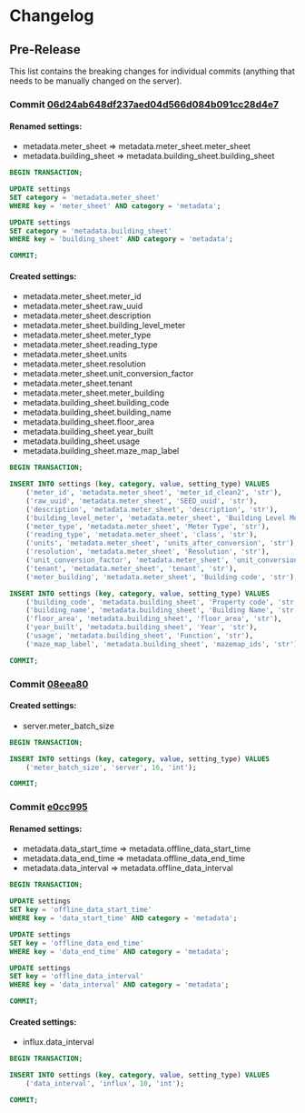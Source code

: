 # Changelog
## Pre-Release
This list contains the breaking changes for individual commits (anything that needs to be manually changed on the server).

### Commit [06d24ab648df237aed04d566d084b091cc28d4e7](https://github.com/ChristianAoC/energy-dashboard/commit/06d24ab648df237aed04d566d084b091cc28d4e7)
#### Renamed settings:
- metadata.meter_sheet => metadata.meter_sheet.meter_sheet
- metadata.building_sheet => metadata.building_sheet.building_sheet

```sql
BEGIN TRANSACTION;

UPDATE settings
SET category = 'metadata.meter_sheet'
WHERE key = 'meter_sheet' AND category = 'metadata';

UPDATE settings
SET category = 'metadata.building_sheet'
WHERE key = 'building_sheet' AND category = 'metadata';

COMMIT;
```

#### Created settings:
- metadata.meter_sheet.meter_id
- metadata.meter_sheet.raw_uuid
- metadata.meter_sheet.description
- metadata.meter_sheet.building_level_meter
- metadata.meter_sheet.meter_type
- metadata.meter_sheet.reading_type
- metadata.meter_sheet.units
- metadata.meter_sheet.resolution
- metadata.meter_sheet.unit_conversion_factor
- metadata.meter_sheet.tenant
- metadata.meter_sheet.meter_building
- metadata.building_sheet.building_code
- metadata.building_sheet.building_name
- metadata.building_sheet.floor_area
- metadata.building_sheet.year_built
- metadata.building_sheet.usage
- metadata.building_sheet.maze_map_label

```sql
BEGIN TRANSACTION;

INSERT INTO settings (key, category, value, setting_type) VALUES
    ('meter_id', 'metadata.meter_sheet', 'meter_id_clean2', 'str'),
    ('raw_uuid', 'metadata.meter_sheet', 'SEED_uuid', 'str'),
    ('description', 'metadata.meter_sheet', 'description', 'str'),
    ('building_level_meter', 'metadata.meter_sheet', 'Building Level Meter', 'str'),
    ('meter_type', 'metadata.meter_sheet', 'Meter Type', 'str'),
    ('reading_type', 'metadata.meter_sheet', 'class', 'str'),
    ('units', 'metadata.meter_sheet', 'units_after_conversion', 'str'),
    ('resolution', 'metadata.meter_sheet', 'Resolution', 'str'),
    ('unit_conversion_factor', 'metadata.meter_sheet', 'unit_conversion_factor', 'str'),
    ('tenant', 'metadata.meter_sheet', 'tenant', 'str'),
    ('meter_building', 'metadata.meter_sheet', 'Building code', 'str');

INSERT INTO settings (key, category, value, setting_type) VALUES
    ('building_code', 'metadata.building_sheet', 'Property code', 'str'),
    ('building_name', 'metadata.building_sheet', 'Building Name', 'str'),
    ('floor_area', 'metadata.building_sheet', 'floor_area', 'str'),
    ('year_built', 'metadata.building_sheet', 'Year', 'str'),
    ('usage', 'metadata.building_sheet', 'Function', 'str'),
    ('maze_map_label', 'metadata.building_sheet', 'mazemap_ids', 'str');

COMMIT;
```

### Commit [08eea80](https://github.com/ChristianAoC/energy-dashboard/commit/08eea8041118c731f2ab4e85d505887d4b04c5a3)
#### Created settings:
- server.meter_batch_size

```sql
BEGIN TRANSACTION;

INSERT INTO settings (key, category, value, setting_type) VALUES
    ('meter_batch_size', 'server', 16, 'int');

COMMIT;
```

### Commit [e0cc995](https://github.com/ChristianAoC/energy-dashboard/commit/e0cc9956cdc2f143cc84fed77334df30352e08c4)
#### Renamed settings:
- metadata.data_start_time => metadata.offline_data_start_time
- metadata.data_end_time => metadata.offline_data_end_time
- metadata.data_interval => metadata.offline_data_interval

```sql
BEGIN TRANSACTION;

UPDATE settings
SET key = 'offline_data_start_time'
WHERE key = 'data_start_time' AND category = 'metadata';

UPDATE settings
SET key = 'offline_data_end_time'
WHERE key = 'data_end_time' AND category = 'metadata';

UPDATE settings
SET key = 'offline_data_interval'
WHERE key = 'data_interval' AND category = 'metadata';

COMMIT;
```

#### Created settings:
- influx.data_interval

```sql
BEGIN TRANSACTION;

INSERT INTO settings (key, category, value, setting_type) VALUES
    ('data_interval', 'influx', 10, 'int');

COMMIT;
```